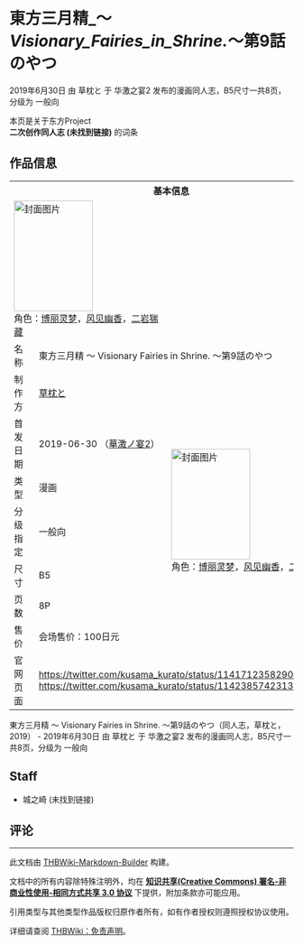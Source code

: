 # 東方三月精_～_Visionary_Fairies_in_Shrine._～第9話のやつ

<!-- source html: G:\repos\THBWiki-Markdown-Builder\THBWikiMarkdown\Temp\main\9\93\ns0%3A%E6%9D%B1%E6%96%B9%E4%B8%89%E6%9C%88%E7%B2%BE_%EF%BD%9E_Visionary_Fairies_in_Shrine%2E_%EF%BD%9E%E7%AC%AC9%E8%A9%B1%E3%81%AE%E3%82%84%E3%81%A4.html -->

2019年6月30日 由 草枕と 于 华激之宴2 发布的漫画同人志，B5尺寸一共8页，分级为 一般向

本页是关于东方Project  
 **二次创作同人志 (未找到链接)** 的词条
## 作品信息

<table><tbody><tr><th colspan="3">基本信息</th></tr><tr><td class="cover-artwork-mobile" colspan="2"><a href="./文件-東方三月精_～_Visionary_Fairies_in_Shrine._～第9話のやつ封面.jpg.md" class="image" title="封面图片"><img alt="封面图片" src="https://upload.thwiki.cc/thumb/a/a9/%E6%9D%B1%E6%96%B9%E4%B8%89%E6%9C%88%E7%B2%BE_%EF%BD%9E_Visionary_Fairies_in_Shrine._%EF%BD%9E%E7%AC%AC9%E8%A9%B1%E3%81%AE%E3%82%84%E3%81%A4%E5%B0%81%E9%9D%A2.jpg/140px-%E6%9D%B1%E6%96%B9%E4%B8%89%E6%9C%88%E7%B2%BE_%EF%BD%9E_Visionary_Fairies_in_Shrine._%EF%BD%9E%E7%AC%AC9%E8%A9%B1%E3%81%AE%E3%82%84%E3%81%A4%E5%B0%81%E9%9D%A2.jpg" decoding="async" loading="lazy" width="140" height="196" srcset="https://upload.thwiki.cc/thumb/a/a9/%E6%9D%B1%E6%96%B9%E4%B8%89%E6%9C%88%E7%B2%BE_%EF%BD%9E_Visionary_Fairies_in_Shrine._%EF%BD%9E%E7%AC%AC9%E8%A9%B1%E3%81%AE%E3%82%84%E3%81%A4%E5%B0%81%E9%9D%A2.jpg/210px-%E6%9D%B1%E6%96%B9%E4%B8%89%E6%9C%88%E7%B2%BE_%EF%BD%9E_Visionary_Fairies_in_Shrine._%EF%BD%9E%E7%AC%AC9%E8%A9%B1%E3%81%AE%E3%82%84%E3%81%A4%E5%B0%81%E9%9D%A2.jpg 1.5x, https://upload.thwiki.cc/thumb/a/a9/%E6%9D%B1%E6%96%B9%E4%B8%89%E6%9C%88%E7%B2%BE_%EF%BD%9E_Visionary_Fairies_in_Shrine._%EF%BD%9E%E7%AC%AC9%E8%A9%B1%E3%81%AE%E3%82%84%E3%81%A4%E5%B0%81%E9%9D%A2.jpg/280px-%E6%9D%B1%E6%96%B9%E4%B8%89%E6%9C%88%E7%B2%BE_%EF%BD%9E_Visionary_Fairies_in_Shrine._%EF%BD%9E%E7%AC%AC9%E8%A9%B1%E3%81%AE%E3%82%84%E3%81%A4%E5%B0%81%E9%9D%A2.jpg 2x" data-file-width="1332" data-file-height="1864"></a><div class="cover-char">角色：<a href="./博丽灵梦.md" title="博丽灵梦">博丽灵梦</a>，<a href="./风见幽香.md" title="风见幽香">风见幽香</a>，<a href="./二岩猯藏.md" title="二岩猯藏">二岩猯藏</a></div></td>
</tr><tr><td class="label">名称</td><td colspan="2"> 東方三月精 ～ Visionary Fairies in Shrine. ～第9話のやつ </td></tr><tr><td class="label">制作方</td><td><a href="./草枕と.md" title="草枕と">草枕と</a></td><td class="cover-artwork" rowspan="7" style="min-width:196px;"><a href="./文件-東方三月精_～_Visionary_Fairies_in_Shrine._～第9話のやつ封面.jpg.md" class="image" title="封面图片"><img alt="封面图片" src="https://upload.thwiki.cc/thumb/a/a9/%E6%9D%B1%E6%96%B9%E4%B8%89%E6%9C%88%E7%B2%BE_%EF%BD%9E_Visionary_Fairies_in_Shrine._%EF%BD%9E%E7%AC%AC9%E8%A9%B1%E3%81%AE%E3%82%84%E3%81%A4%E5%B0%81%E9%9D%A2.jpg/140px-%E6%9D%B1%E6%96%B9%E4%B8%89%E6%9C%88%E7%B2%BE_%EF%BD%9E_Visionary_Fairies_in_Shrine._%EF%BD%9E%E7%AC%AC9%E8%A9%B1%E3%81%AE%E3%82%84%E3%81%A4%E5%B0%81%E9%9D%A2.jpg" decoding="async" loading="lazy" width="140" height="196" srcset="https://upload.thwiki.cc/thumb/a/a9/%E6%9D%B1%E6%96%B9%E4%B8%89%E6%9C%88%E7%B2%BE_%EF%BD%9E_Visionary_Fairies_in_Shrine._%EF%BD%9E%E7%AC%AC9%E8%A9%B1%E3%81%AE%E3%82%84%E3%81%A4%E5%B0%81%E9%9D%A2.jpg/210px-%E6%9D%B1%E6%96%B9%E4%B8%89%E6%9C%88%E7%B2%BE_%EF%BD%9E_Visionary_Fairies_in_Shrine._%EF%BD%9E%E7%AC%AC9%E8%A9%B1%E3%81%AE%E3%82%84%E3%81%A4%E5%B0%81%E9%9D%A2.jpg 1.5x, https://upload.thwiki.cc/thumb/a/a9/%E6%9D%B1%E6%96%B9%E4%B8%89%E6%9C%88%E7%B2%BE_%EF%BD%9E_Visionary_Fairies_in_Shrine._%EF%BD%9E%E7%AC%AC9%E8%A9%B1%E3%81%AE%E3%82%84%E3%81%A4%E5%B0%81%E9%9D%A2.jpg/280px-%E6%9D%B1%E6%96%B9%E4%B8%89%E6%9C%88%E7%B2%BE_%EF%BD%9E_Visionary_Fairies_in_Shrine._%EF%BD%9E%E7%AC%AC9%E8%A9%B1%E3%81%AE%E3%82%84%E3%81%A4%E5%B0%81%E9%9D%A2.jpg 2x" data-file-width="1332" data-file-height="1864"></a><div class="cover-char">角色：<a href="./博丽灵梦.md" title="博丽灵梦">博丽灵梦</a>，<a href="./风见幽香.md" title="风见幽香">风见幽香</a>，<a href="./二岩猯藏.md" title="二岩猯藏">二岩猯藏</a></div></td>
</tr><tr><td class="label">首发日期</td><td>2019-06-30&#160;（<a href="/展会作品列表?e=%E5%8D%8E%E6%BF%80%E4%B9%8B%E5%AE%B4%232">華激ノ宴2</a>）</td></tr><tr><td class="label">类型</td><td>漫画</td></tr><tr><td class="label">分级指定</td><td>一般向</td></tr><tr><td class="label">尺寸</td><td>B5</td></tr><tr><td class="label">页数</td><td>8P</td></tr><tr><td class="label">售价</td><td>会场售价：100日元</td></tr>
<tr><td class="label">官网页面</td><td colspan="2"><a rel="nofollow" class="external free" href="https://twitter.com/kusama_kurato/status/1141712358290554881">https://twitter.com/kusama_kurato/status/1141712358290554881</a><br><a rel="nofollow" class="external free" href="https://twitter.com/kusama_kurato/status/1142385742313771008">https://twitter.com/kusama_kurato/status/1142385742313771008</a></td></tr></tbody></table>

東方三月精 ～ Visionary Fairies in Shrine. ～第9話のやつ（同人志，草枕と，2019） - 2019年6月30日 由 草枕と 于 华激之宴2 发布的漫画同人志，B5尺寸一共8页，分级为 一般向
## Staff
- 城之崎 (未找到链接)

## 评论




---

此文档由 [THBWiki-Markdown-Builder](https://github.com/Delsin-Yu/THBWiki-Markdown-Builder) 构建。

文档中的所有内容除特殊注明外，均在 [**知识共享(Creative Commons) 署名-非商业性使用-相同方式共享 3.0 协议**](https://creativecommons.org/licenses/by-sa/3.0/deed.zh-hans) 下提供，附加条款亦可能应用。

引用类型与其他类型作品版权归原作者所有，如有作者授权则遵照授权协议使用。

详细请查阅 [THBWiki：免责声明](https://thbwiki.cc/THBWiki:%E5%85%8D%E8%B4%A3%E5%A3%B0%E6%98%8E)。


